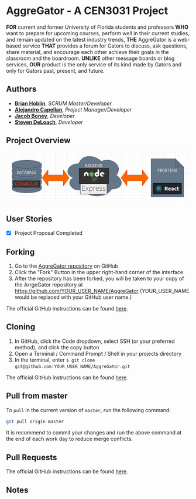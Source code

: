 # AggreGator - A CEN3031 Project

**FOR** current and former University of Florida students and professors **WHO** want to prepare for upcoming courses, perform well in their current studies, and remain updated on the latest industry trends, **THE** AggreGator is a web-based service **THAT** provides a forum for Gators to discuss, ask questions, share material, and encourage each other achieve their goals in the classroom and the boardroom. **UNLIKE** other message boards or blog services, **OUR** product is the only service of its kind made by Gators and only for Gators past, present, and future.

## Authors

- **[Brian Hoblin](https://github.com/GoonerBrian)**,  _SCRUM Master/Developer_
- **[Alejandro Capellan](https://github.com/acapellan)**, _Project Manager/Developer_
- **[Jacob Boney](https://github.com/jacobboney)**, _Developer_
- **[Steven DeLoach](https://github.com/sfdeloach)**, _Developer_

## Project Overview

![project_overview.png](./project_overview.png)

## User Stories

- [x] Project Proposal Completed

## Forking

1. Go to the [AggreGator repository](https://github.com/acapellan/AggreGator) on GitHub
2. Click the "Fork" Button in the upper right-hand corner of the interface
3. After the repository has been forked, you will be taken to your copy of the ArrgeGator repository at https://github.com/YOUR_USER_NAME/AggreGator (YOUR_USER_NAME would be replaced with your GitHub user name.)

The official GitHub instructions can be found [here](https://docs.github.com/en/get-started/quickstart/fork-a-repo).

## Cloning

1. In GitHub, click the Code dropdown, select SSH (or your preferred method), and click the copy button
2. Open a Terminal / Command Prompt / Shell in your projects directory
3. In the terminal, enter `$ git clone git@github.com:YOUR_USER_NAME/AggreGator.git`

The official GitHub instructions can be found [here](https://docs.github.com/en/repositories/creating-and-managing-repositories/cloning-a-repository).

## Pull from master

To `pull` in the current version of `master`, run the following command:

```sh
git pull origin master
```

It is recommend to commit your changes and run the above command at the end of each work day to reduce merge conflicts.

## Pull Requests

The official GitHub instructions can be found [here](https://docs.github.com/en/pull-requests/collaborating-with-pull-requests/proposing-changes-to-your-work-with-pull-requests/creating-a-pull-request).

## Notes
